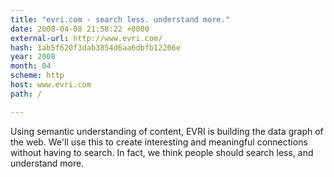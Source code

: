 ```yaml
---
title: "evri.com - search less. understand more."
date: 2008-04-08 21:58:22 +0000
external-url: http://www.evri.com/
hash: 1ab5f620f3dab3854d6aa6dbfb12206e
year: 2008
month: 04
scheme: http
host: www.evri.com
path: /

---
```


Using semantic understanding of content, EVRI is building the data graph of the web. We'll use this to create interesting and meaningful connections without having to search. In fact, we think people should search less, and understand more.
